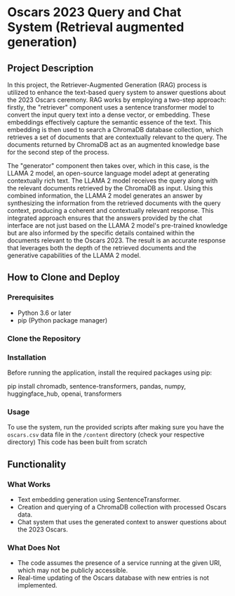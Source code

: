 # Oscars 2023 Query and Chat System (Retrieval augmented generation)

## Project Description
In this project, the Retriever-Augmented Generation (RAG) process is utilized to enhance the text-based query system to answer questions about the 2023 Oscars ceremony. RAG works by employing a two-step approach: firstly, the "retriever" component uses a sentence transformer model to convert the input query text into a dense vector, or embedding. These embeddings effectively capture the semantic essence of the text. This embedding is then used to search a ChromaDB database collection, which retrieves a set of documents that are contextually relevant to the query. The documents returned by ChromaDB act as an augmented knowledge base for the second step of the process.

The "generator" component then takes over, which in this case, is the LLAMA 2 model, an open-source language model adept at generating contextually rich text. The LLAMA 2 model receives the query along with the relevant documents retrieved by the ChromaDB as input. Using this combined information, the LLAMA 2 model generates an answer by synthesizing the information from the retrieved documents with the query context, producing a coherent and contextually relevant response. This integrated approach ensures that the answers provided by the chat interface are not just based on the LLAMA 2 model's pre-trained knowledge but are also informed by the specific details contained within the documents relevant to the Oscars 2023. The result is an accurate response that leverages both the depth of the retrieved documents and the generative capabilities of the LLAMA 2 model.
## How to Clone and Deploy

### Prerequisites
- Python 3.6 or later
- pip (Python package manager)

### Clone the Repository

### Installation
Before running the application, install the required packages using pip:

pip install chromadb, sentence-transformers,  pandas, numpy, huggingface_hub, openai, transformers


### Usage
To use the system, run the provided scripts after making sure you have the `oscars.csv` data file in the `/content` directory (check your respective directory)
This code has been built from scratch 


## Functionality

### What Works
- Text embedding generation using SentenceTransformer.
- Creation and querying of a ChromaDB collection with processed Oscars data.
- Chat system that uses the generated context to answer questions about the 2023 Oscars.

### What Does Not
- The code assumes the presence of a service running at the given URI, which may not be publicly accessible.
- Real-time updating of the Oscars database with new entries is not implemented.
